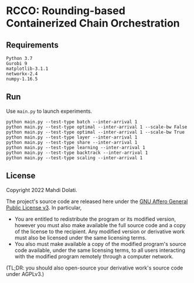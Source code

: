 # RCCO: Rounding-based Containerized Chain Orchestration

## Requirements
```
Python 3.7
Gurobi 9
matplotlib-3.1.1
networkx-2.4
numpy-1.16.5
```

## Run
Use `main.py` to launch experiments.

```
python main.py --test-type batch --inter-arrival 1
python main.py --test-type optimal --inter-arrival 1 --scale-bw False
python main.py --test-type optimal --inter-arrival 1 --scale-bw True
python main.py --test-type layer --inter-arrival 1
python main.py --test-type share --inter-arrival 1
python main.py --test-type learning --inter-arrival 1
python main.py --test-type backtrack --inter-arrival 1
python main.py --test-type scaling --inter-arrival 1
```

## License
Copyright 2022 Mahdi Dolati.

The project's source code are released here under the [GNU Affero General Public License v3](https://www.gnu.org/licenses/agpl-3.0.html). In particular,
- You are entitled to redistribute the program or its modified version, however you must also make available the full source code and a copy of the license to the recipient. Any modified version or derivative work must also be licensed under the same licensing terms.
- You also must make available a copy of the modified program's source code available, under the same licensing terms, to all users interacting with the modified program remotely through a computer network.

(TL;DR: you should also open-source your derivative work's source code under AGPLv3.)
